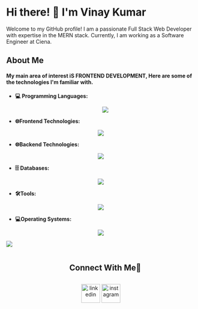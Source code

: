 # Hi there! 👋 I'm Vinay Kumar

Welcome to my GitHub profile! I am a passionate Full Stack Web Developer with expertise in the MERN stack. Currently, I am working as a Software Engineer at Ciena.

## About Me

#### My main area of interest iS FRONTEND DEVELOPMENT, Here are some of the technologies I'm familiar with.

- **💻 Programming Languages:**
  <p align="center">
  <a href="https://skillicons.dev">
    <img src="https://skillicons.dev/icons?i=cpp,java,py,js,ts,&perline=5" />
  </a>
  </p>
- **🌐Frontend Technologies:**
<p align="center">
  <a href="https://skillicons.dev">
    <img src="https://skillicons.dev/icons?i=html,css,js,ts,react,svelte,jquery,tailwind,ember,&perline=9" />
  </a>
</p>

- **🌐Backend Technologies:**
<p align="center">
  <a href="https://skillicons.dev">
    <img src="https://skillicons.dev/icons?i=nodejs,expressjs,&perline=2" />
  </a>
</p>

- **🗄️ Databases:**
<p align="center">
  <a href="https://skillicons.dev">
    <img src="https://skillicons.dev/icons?i=mysql,mongodb,&perline=2" />
  </a>
</p>

- **🛠️Tools:**
<p align="center">
  <a href="https://skillicons.dev">
    <img src="https://skillicons.dev/icons?i=git,bitbucket,github,postman,vscode,&perline=5" />
  </a>
</p>

- **💻Operating Systems:**
<p align="center">
  <a href="https://skillicons.dev">
    <img src="https://skillicons.dev/icons?i=apple,linux,windows,&perline=3" />
  </a>
</p>




<!--horizontal divider(gradiant)-->
<img src="https://user-images.githubusercontent.com/73097560/115834477-dbab4500-a447-11eb-908a-139a6edaec5c.gif">

<!-- Connect with me -->
<!--h2 without bottom border-->
<div id="user-content-toc">
  <ul align="center">
    <summary><h2 style="display: inline-block">Connect With Me🤝</h2></summary>
  </ul>
</div>

<!--icons and links-->
<p align="center">
<a href="https://www.linkedin.com/in/vinay-kumar779/" target="blank"><img align="center" src="https://user-images.githubusercontent.com/88904952/234979284-68c11d7f-1acc-4f0c-ac78-044e1037d7b0.png" alt="linkedin" height="50" width="50" /></a>
<a href="https://www.instagram.com/vinayy_79/" target="blank"><img align="center" src="https://user-images.githubusercontent.com/88904952/234981169-2dd1e58f-4b7e-468c-8213-034ba62156c3.png" alt="instagram" height="50" width="50" /></a>
</p>

